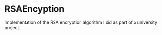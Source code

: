 # RSAEncyption
Implementation of the RSA encryption algorithm I did as part of a university project.
